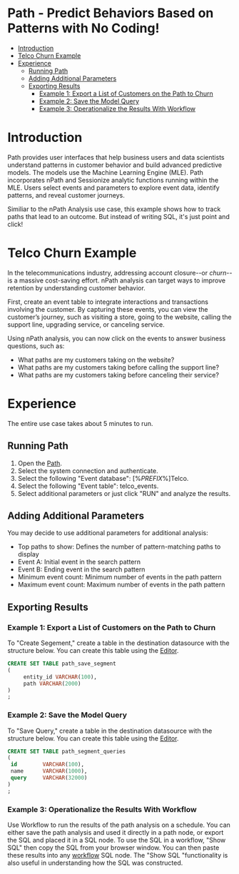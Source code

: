 ﻿# Path - Predict Behaviors Based on Patterns with No Coding!

- [Introduction](#introduction)
- [Telco Churn Example](#telco-churn-example)
- [Experience](#experience)
  - [Running Path](#running-path)
  - [Adding Additional Parameters](#adding-additional-parameteres)
  - [Exporting Results](#exporting-results)
    - [Example 1: Export a List of Customers on the Path to Churn](#example-1:-export-a-list-of-customers-on-the-path-to-churn)
    - [Example 2: Save the Model Query](#example-2:-save-the-model-query)
    - [Example 3: Operationalize the Results With Workflow](#example-3:-operationalize-the-results-with-workflow)


# Introduction

Path provides user interfaces that help business users and data scientists understand patterns in customer behavior and build advanced predictive models. The models use the Machine Learning Engine (MLE).  Path incorporates nPath and Sessionize analytic functions running within the MLE. Users select events and parameters to explore event data, identify patterns, and reveal customer journeys.

Similiar to the nPath Analysis use case, this example shows how to track paths that lead to an outcome. But instead of writing SQL, it's just point and click!

# Telco Churn Example

In the telecommunications industry, addressing account closure--or *churn*--is a massive cost-saving effort. nPath analysis can target ways to improve retention by understanding customer behavior.

First, create an event table to integrate interactions and transactions involving the customer. By capturing these events, you can view the customer’s journey, such as visiting a store, going to the website, calling the support line, upgrading service, or canceling service.

Using nPath analysis, you can now click on the events to answer business questions, such as:

- What paths are my customers taking on the website?
- What paths are my customers taking before calling the support line?
- What paths are my customers taking before canceling their service?

# Experience

The entire use case takes about 5 minutes to run.

## Running Path

1. Open the <a href="/path-analyzer">Path</a>.
2. Select the system connection and authenticate.
3. Select the following "Event database": [%_PREFIX_%]Telco.
4. Select the following "Event table": telco_events.
5. Select additional parameters or just click "RUN" and analyze the results.

## Adding Additional Parameters

You may decide to use additional parameters for additional analysis:

- Top paths to show: Defines the number of pattern-matching paths to display
- Event A: Initial event in the search pattern
- Event B: Ending event in the search pattern
- Minimum event count: Minimum number of events in the path pattern
- Maximum event count: Maximum number of events in the path pattern

## Exporting Results

### Example 1: Export a List of Customers on the Path to Churn

To "Create Segement," create a table in the destination datasource with the structure below. You can create this table using the <a href="/editor">Editor</a>.

```sql
CREATE SET TABLE path_save_segment
(
     entity_id VARCHAR(100),
     path VARCHAR(2000)
)
;
```

### Example 2: Save the Model Query

To "Save Query," create a table in the destination datasource with the structure below. You can create this table using the <a href="/editor">Editor</a>.

```sql
CREATE SET TABLE path_segment_queries
(
 id        VARCHAR(100),
 name      VARCHAR(1000),
 query     VARCHAR(32000)
)
;
```

### Example 3: Operationalize the Results With Workflow

Use Workflow to run the results of the path analysis on a schedule. You can either save the path analysis and used it directly in a path node, or export the SQL and placed it in a SQL node. 
To use the SQL in a workflow, "Show SQL" then copy the SQL from your browser window. You can then paste these results into any <a href="/workflow/">workflow</a> SQL node. The "Show SQL "functionality is also useful in understanding how the SQL was constructed.
